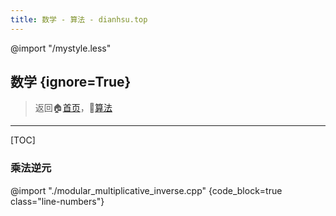 ```yaml
---
title: 数学 - 算法 - dianhsu.top
---
```

@import "/mystyle.less"
## 数学 {ignore=True}
> 返回:house:[首页](../../index.html)，:rocket:[算法](../index.html)


-----------------------------------


[TOC]

### 乘法逆元
@import "./modular_multiplicative_inverse.cpp" {code_block=true class="line-numbers"}
